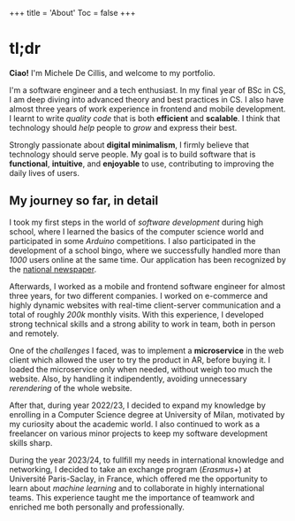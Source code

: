 +++
title = 'About'
Toc = false
+++

# tl;dr

__Ciao!__ I'm Michele De Cillis, and welcome to my portfolio.

I'm a software engineer and a tech enthusiast. In my final year of BSc in CS, I am deep diving into advanced theory and best practices in CS. I also have almost three years of work experience in frontend and mobile development. I learnt to write _quality code_ that is both __efficient__ and __scalable__. I think that technology should _help_ people to _grow_ and express their best.

Strongly passionate about __digital minimalism__, I firmly believe that technology should serve people. My goal is to build software that is __functional__, __intuitive__, and __enjoyable__ to use, contributing to improving the daily lives of users.

## My journey so far, in detail

I took my first steps in the world of _software development_ during high school, where I learned the basics of the computer science world and participated in some _Arduino_ competitions. I also participated in the development of a school bingo, where we successfully handled more than _1000_ users online at the same time. Our application has been recognized by the [national newspaper]().

Afterwards, I worked as a mobile and frontend software engineer for almost three years, for two different companies. I worked on e-commerce and highly dynamic websites with real-time client-server communication and a total of roughly _200k_ monthly visits. With this experience, I developed strong technical skills and a strong ability to work in team, both in person and remotely.

One of the _challenges_ I faced, was to implement a __microservice__ in the web client which allowed the user to try the product in AR, before buying it. I loaded the microservice only when needed, without weigh too much the website. Also, by handling it indipendently, avoiding unnecessary _rerendering_ of the whole website.

After that, during year 2022/23, I decided to expand my knowledge by enrolling in a Computer Science degree at University of Milan, motivated by my curiosity about the academic world. I also continued to work as a freelancer on various minor projects to keep my software development skills sharp.

During the year 2023/24, to fullfill my needs in international knowledge and networking, I decided to take an exchange program (_Erasmus+_) at Université Paris-Saclay, in France, which offered me the opportunity to learn about _machine learning_ and to collaborate in highly international teams. This experience taught me the importance of teamwork and enriched me both personally and professionally.

